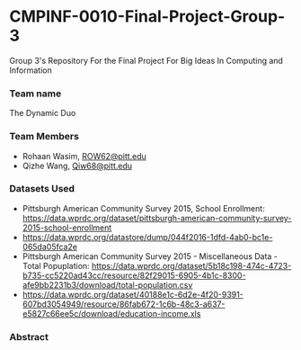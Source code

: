 # CMPINF-0010-Final-Project-Group-3
Group 3's Repository For the Final Project For Big Ideas In Computing and Information 

### Team name
The Dynamic Duo

### Team Members
- Rohaan Wasim, ROW62@pitt.edu
- Qizhe Wang, Qiw68@pitt.edu
### Datasets Used

- Pittsburgh American Community Survey 2015, School Enrollment: https://data.wprdc.org/dataset/pittsburgh-american-community-survey-2015-school-enrollment 
- https://data.wprdc.org/datastore/dump/044f2016-1dfd-4ab0-bc1e-065da05fca2e
- Pittsburgh American Community Survey 2015 - Miscellaneous Data - Total Popuplation: https://data.wprdc.org/dataset/5b18c198-474c-4723-b735-cc5220ad43cc/resource/82f29015-6905-4b1c-8300-afe9bb2231b3/download/total-population.csv
- https://data.wprdc.org/dataset/40188e1c-6d2e-4f20-9391-607bd3054949/resource/86fab672-1c6b-48c3-a637-e5827c66ee5c/download/education-income.xls

### Abstract
